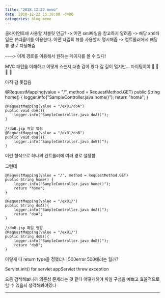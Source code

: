 ```yaml
---
title: "2018.12.22 memo"
date: 2018-12-22 15:36:00 -0400
categories: blog memo
---
```


클라이언트에 사용할 서블릿 언급? -> 어떤 xml파일을 참고하지 알려줌
-> 해당 xml파일은 뷰리졸버를 이용한다. 어떤 타입의 뷰를 사용할지 명시해줌
-> 컴트롤러에서 해당 뷰 경로 지정해줌

----> 이제 경로를 이용해서 원하는 페이지를 볼 수 있다!

MVC 패턴을 이해하고 어떻게 스는지 대충 감이 왔다
갈 길이 멀지만... 파이팅이야
:ghost: :ghost: :ghost: :ghost:

아직 감 못잡음

@RequestMapping(value = "/", method = RequestMethod.GET)
	public String home() {
		logger.info("SampleController.java home()");
		return "home";
	}
	
	@RequestMapping(value = "/ex01/doA")
	public void doA(){
		logger.info("SampleController.java doA()");
	}

	//doB.jsp 파일 맵핑
	@RequestMapping(value = "/ex01/doB")
	public void doB(){
		logger.info("SampleController.java doB()");
	}
  
이런 형식으로 하나의 컨트롤러에 여러 경로 설정합  

그런데


	@RequestMapping(value = "/", method = RequestMethod.GET)
	public String home() {
		logger.info("SampleController.java home()");
		return "home";
	}
	
	@RequestMapping(value = "/ex01/")
	public String doA(){
		logger.info("SampleController.java doA()");
		return "doA";
	}

	//doB.jsp 파일 맵핑
	@RequestMapping(value = "/ex01/")
	public String doB(){
		logger.info("SampleController.java doB()");
		return "doB";
	}


이렇게 다 return type을 정했더니 500error
500에러는 뭘까?

Servlet.init() for servlet appServlet threw exception

으음 검색해보니까 의존성 문제라는 것 같다
어떻게해야 파일 구성을 예쁘고 효율적으로 할 수 있을지 생각해봐야겠다





---
